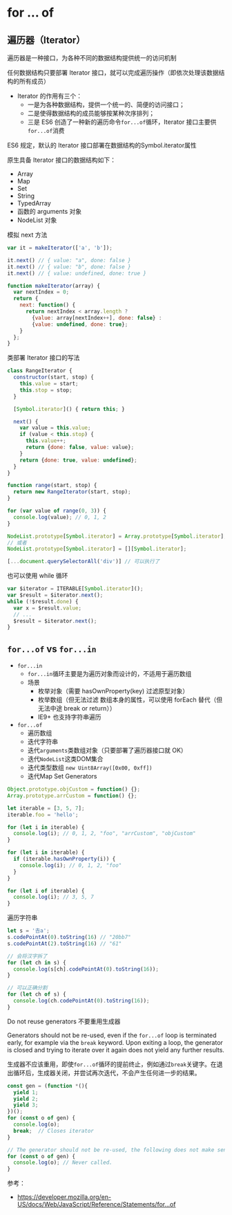 # for ... of

## 遍历器（Iterator）

遍历器是一种接口，为各种不同的数据结构提供统一的访问机制

任何数据结构只要部署 Iterator 接口，就可以完成遍历操作（即依次处理该数据结构的所有成员）

- Iterator 的作用有三个：
  - 一是为各种数据结构，提供一个统一的、简便的访问接口；
  - 二是使得数据结构的成员能够按某种次序排列；
  - 三是 ES6 创造了一种新的遍历命令`for...of`循环，Iterator 接口主要供`for...of`消费

ES6 规定，默认的 Iterator 接口部署在数据结构的Symbol.iterator属性

原生具备 Iterator 接口的数据结构如下：

- Array
- Map
- Set
- String
- TypedArray
- 函数的 arguments 对象
- NodeList 对象

模拟 next 方法

```js
var it = makeIterator(['a', 'b']);

it.next() // { value: "a", done: false }
it.next() // { value: "b", done: false }
it.next() // { value: undefined, done: true }

function makeIterator(array) {
  var nextIndex = 0;
  return {
    next: function() {
      return nextIndex < array.length ?
        {value: array[nextIndex++], done: false} :
        {value: undefined, done: true};
    }
  };
}
```

类部署 Iterator 接口的写法

```js
class RangeIterator {
  constructor(start, stop) {
    this.value = start;
    this.stop = stop;
  }

  [Symbol.iterator]() { return this; }

  next() {
    var value = this.value;
    if (value < this.stop) {
      this.value++;
      return {done: false, value: value};
    }
    return {done: true, value: undefined};
  }
}

function range(start, stop) {
  return new RangeIterator(start, stop);
}

for (var value of range(0, 3)) {
  console.log(value); // 0, 1, 2
}
```

```js
NodeList.prototype[Symbol.iterator] = Array.prototype[Symbol.iterator];
// 或者
NodeList.prototype[Symbol.iterator] = [][Symbol.iterator];

[...document.querySelectorAll('div')] // 可以执行了
```

也可以使用 while 循环

```js
var $iterator = ITERABLE[Symbol.iterator]();
var $result = $iterator.next();
while (!$result.done) {
  var x = $result.value;
  // ...
  $result = $iterator.next();
}
```

## `for...of` vs `for...in`

- `for...in`
  - `for...in`循环主要是为遍历对象而设计的，不适用于遍历数组
  - 场景
    - 枚举对象（需要 hasOwnProperty(key) 过滤原型对象）
    - 枚举数组（但无法过滤 数组本身的属性，可以使用 forEach 替代（但无法中途 break or return））
    - IE9+ 也支持字符串遍历
- `for...of`
  - 遍历数组
  - 迭代字符串
  - 迭代`arguments`类数组对象（只要部署了遍历器接口就 OK）
  - 迭代`NodeList`这类DOM集合
  - 迭代类型数组 `new Uint8Array([0x00, 0xff])`
  - 迭代Map Set Generators


```js
Object.prototype.objCustom = function() {};
Array.prototype.arrCustom = function() {};

let iterable = [3, 5, 7];
iterable.foo = 'hello';

for (let i in iterable) {
  console.log(i); // 0, 1, 2, "foo", "arrCustom", "objCustom"
}

for (let i in iterable) {
  if (iterable.hasOwnProperty(i)) {
    console.log(i); // 0, 1, 2, "foo"
  }
}

for (let i of iterable) {
  console.log(i); // 3, 5, 7
}
```

遍历字符串

```js
let s = '𠮷a';
s.codePointAt(0).toString(16) // "20bb7"
s.codePointAt(2).toString(16) // "61"

// 会将汉字拆了
for (let ch in s) {
  console.log(s[ch].codePointAt(0).toString(16));
}

// 可以正确分割
for (let ch of s) {
  console.log(ch.codePointAt(0).toString(16));
}
```

Do not reuse generators
不要重用生成器

Generators should not be re-used, even if the `for...of` loop is terminated early, for example via the `break` keyword. Upon exiting a loop, the generator is closed and trying to iterate over it again does not yield any further results.

生成器不应该重用，即使`for...of`循环的提前终止，例如通过`break`关键字。在退出循环后，生成器关闭，并尝试再次迭代，不会产生任何进一步的结果。

```js
const gen = (function *(){
  yield 1;
  yield 2;
  yield 3;
})();
for (const o of gen) {
  console.log(o);
  break;  // Closes iterator
}

// The generator should not be re-used, the following does not make sense!
for (const o of gen) {
  console.log(o); // Never called.
}
```

参考：

- https://developer.mozilla.org/en-US/docs/Web/JavaScript/Reference/Statements/for...of
